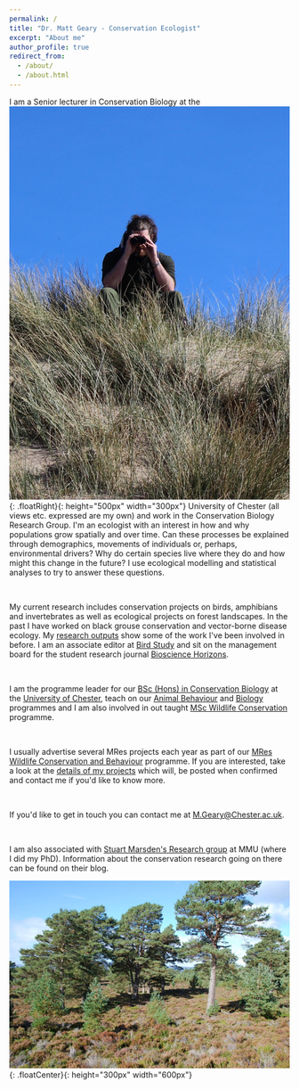 ```yaml
---
permalink: /
title: "Dr. Matt Geary - Conservation Ecologist"
excerpt: "About me"
author_profile: true
redirect_from: 
  - /about/
  - /about.html
---
```



I am a Senior lecturer in Conservation Biology at the ![Matt](../images/photo.jpg){: .floatRight}{: height="500px" width="300px"} University of Chester (all views etc. expressed are my own) and work in the Conservation Biology Research Group. I'm an ecologist with an interest in how and why populations grow spatially and over time. Can these processes be explained through demographics, movements of individuals or, perhaps, environmental drivers? Why do certain species live where they do and how might this change in the future? I use ecological modelling and statistical analyses to try to answer these questions.   

<br>

My current research includes conservation projects on birds, amphibians and invertebrates as well as ecological projects on forest landscapes. In the past I have worked on black grouse conservation and vector-borne disease ecology. My [research outputs](http://mattgeary.github.io/output/) show some of the work I've been involved in before. I am an associate editor at [Bird Study](https://www.bto.org/research-data-services/publications/bird-study) and sit on the management board for the student research journal [Bioscience Horizons](https://academic.oup.com/biohorizons).

<br>

I am the programme leader for our [BSc (Hons) in Conservation Biology](http://www.chester.ac.uk/undergraduate/conservation-biology) at the [University of Chester](http://www.chester.ac.uk/departments/biological-sciences), teach on our [Animal Behaviour](https://www1.chester.ac.uk/undergraduate/animal-behaviour) and [Biology](https://www1.chester.ac.uk/undergraduate/biology) programmes and I am also involved in out taught [MSc Wildlife Conservation](http://www.chester.ac.uk/postgraduate/wildlife-conservation) programme. 

<br>

I usually advertise several MRes projects each year as part of our [MRes Wildlife Conservation and Behaviour](https://www1.chester.ac.uk/study/postgraduate/biological-sciences-wildlife-behaviour-and-conservation-pathway/201810) programme. If you are interested, take a look at the [details of my projects](http://mattgeary.github.io/MRes/) which will, be posted when confirmed and contact me if you'd like to know more. 

<br>

If you'd like to get in touch you can contact me at <M.Geary@Chester.ac.uk>. 

<br>

I am also associated with [Stuart Marsden's Research group](http://stuartmarsden.blogspot.co.uk/) at MMU (where I did my PhD). Information about the conservation research going on there can be found on their blog. 


![Pine Forest](../images/cal_pine.jpg){: .floatCenter}{: height="300px" width="600px"}
